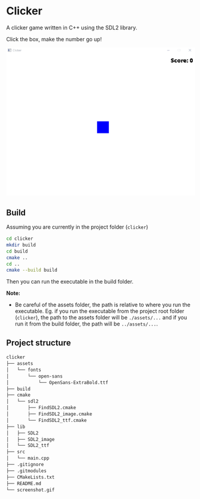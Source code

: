 # Clicker

A clicker game written in C++ using the SDL2 library.

Click the box, make the number go up!

![Clicker Demo](./screenshot.gif)  

## Build

Assuming you are currently in the project folder (`clicker`)

```bash
cd clicker
mkdir build
cd build
cmake ..
cd ..
cmake --build build
```

Then you can run the executable in the build folder.

**Note:**

- Be careful of the assets folder, the path is relative to where you run the executable.  Eg. if you run the executable from the project root folder (`clicker`), the path to the assets folder will be `./assets/...` and if you run it from the build folder, the path will be `../assets/...`.

## Project structure

```bash
clicker
├── assets
│   └── fonts
│       └── open-sans
│           └── OpenSans-ExtraBold.ttf
├── build
├── cmake
│   └── sdl2
│       ├── FindSDL2.cmake
│       ├── FindSDL2_image.cmake
│       └── FindSDL2_ttf.cmake
├── lib
│   ├── SDL2
│   ├── SDL2_image
│   └── SDL2_ttf
├── src
│   └── main.cpp
├── .gitignore
├── .gitmodules
├── CMakeLists.txt
├── README.md
└── screenshot.gif
```
